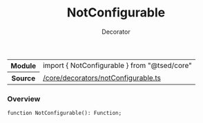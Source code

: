 
<header class="symbol-info-header"><h1 id="notconfigurable">NotConfigurable</h1><label class="symbol-info-type-label decorator">Decorator</label></header>
<!-- summary -->
<section class="symbol-info"><table class="is-full-width"><tbody><tr><th>Module</th><td><div class="lang-typescript"><span class="token keyword">import</span> { NotConfigurable }&nbsp;<span class="token keyword">from</span>&nbsp;<span class="token string">"@tsed/core"</span></div></td></tr><tr><th>Source</th><td><a href="https://github.com/Romakita/ts-express-decorators/blob/v4.10.2/src//core/decorators/notConfigurable.ts#L0-L0">/core/decorators/notConfigurable.ts</a></td></tr></tbody></table></section>
<!-- overview -->


### Overview


<pre><code class="typescript-lang ">function <span class="token function">NotConfigurable</span><span class="token punctuation">(</span><span class="token punctuation">)</span><span class="token punctuation">:</span> Function<span class="token punctuation">;</span></code></pre>


<!-- Parameters -->

<!-- Description -->

<!-- Members -->

